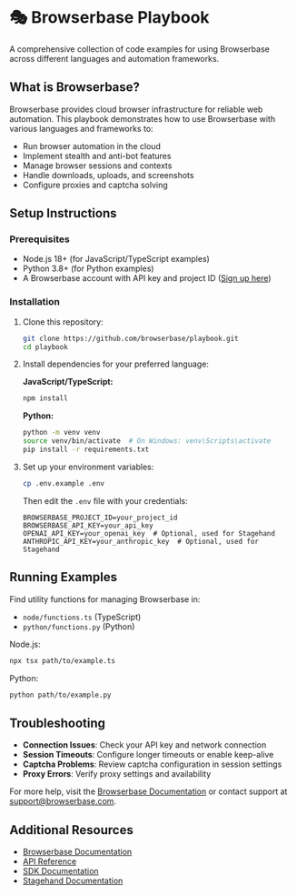 # 🎭 Browserbase Playbook

A comprehensive collection of code examples for using Browserbase across different languages and automation frameworks.

## What is Browserbase?

Browserbase provides cloud browser infrastructure for reliable web automation. This playbook demonstrates how to use Browserbase with various languages and frameworks to:

- Run browser automation in the cloud
- Implement stealth and anti-bot features
- Manage browser sessions and contexts
- Handle downloads, uploads, and screenshots
- Configure proxies and captcha solving

## Setup Instructions

### Prerequisites

- Node.js 18+ (for JavaScript/TypeScript examples)
- Python 3.8+ (for Python examples)
- A Browserbase account with API key and project ID ([Sign up here](https://browserbase.com/sign-up))

### Installation

1. Clone this repository:
   ```bash
   git clone https://github.com/browserbase/playbook.git
   cd playbook
   ```

2. Install dependencies for your preferred language:

   **JavaScript/TypeScript:**
   ```bash
   npm install
   ```

   **Python:**
   ```bash
   python -m venv venv
   source venv/bin/activate  # On Windows: venv\Scripts\activate
   pip install -r requirements.txt
   ```

3. Set up your environment variables:
   ```bash
   cp .env.example .env
   ```
   
   Then edit the `.env` file with your credentials:
   ```
   BROWSERBASE_PROJECT_ID=your_project_id
   BROWSERBASE_API_KEY=your_api_key
   OPENAI_API_KEY=your_openai_key  # Optional, used for Stagehand
   ANTHROPIC_API_KEY=your_anthropic_key  # Optional, used for Stagehand
   ```

## Running Examples

Find utility functions for managing Browserbase in:
- `node/functions.ts` (TypeScript)
- `python/functions.py` (Python)

Node.js:
```bash
npx tsx path/to/example.ts
```

Python:
```bash
python path/to/example.py
```

## Troubleshooting

- **Connection Issues**: Check your API key and network connection
- **Session Timeouts**: Configure longer timeouts or enable keep-alive
- **Captcha Problems**: Review captcha configuration in session settings
- **Proxy Errors**: Verify proxy settings and availability

For more help, visit the [Browserbase Documentation](https://docs.browserbase.com) or contact support at support@browserbase.com.

## Additional Resources

- [Browserbase Documentation](https://docs.browserbase.com)
- [API Reference](https://docs.browserbase.com/reference/api)
- [SDK Documentation](https://docs.browserbase.com/reference/sdk)
- [Stagehand Documentation](https://docs.stagehand.dev)



